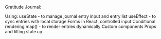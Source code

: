 Gratitude Journal:

Using:
useState - to manage journal entry input and entry list
useEffect - to sync entries with local storage
Forms in React, controlled input 
Conditional rendering
map() - to render entries dynamically 
Custom components 
Props and lifting state up

